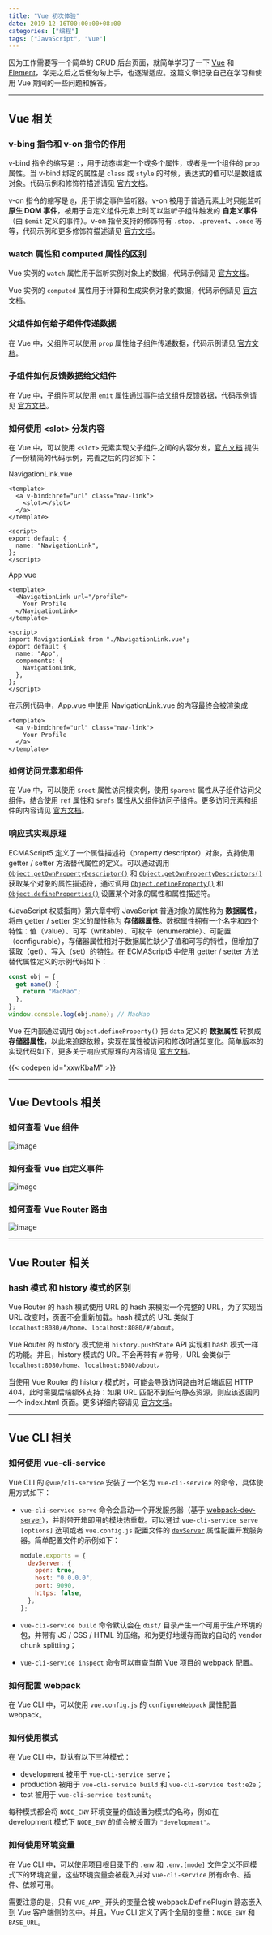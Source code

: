 ```yaml
---
title: "Vue 初次体验"
date: 2019-12-16T00:00:00+08:00
categories: ["编程"]
tags: ["JavaScript", "Vue"]
---
```


因为工作需要写一个简单的 CRUD 后台页面，就简单学习了一下 [Vue](https://vuejs.bootcss.com/v2/guide/) 和 [Element](https://element.eleme.cn/#/zh-CN)，学完之后之后便匆匆上手，也逐渐适应。这篇文章记录自己在学习和使用 Vue 期间的一些问题和解答。

---

## Vue 相关

### v-bing 指令和 v-on 指令的作用

v-bind 指令的缩写是 `:`，用于动态绑定一个或多个属性，或者是一个组件的 `prop` 属性。当 v-bind 绑定的属性是 `class` 或 `style` 的时候，表达式的值可以是数组或对象。代码示例和修饰符描述请见 [官方文档](https://vuejs.bootcss.com/v2/api/#v-bind)。

v-on 指令的缩写是 `@`，用于绑定事件监听器。v-on 被用于普通元素上时只能监听 **原生 DOM 事件**，被用于自定义组件元素上时可以监听子组件触发的 **自定义事件** （由 `$emit` 定义的事件）。v-on 指令支持的修饰符有 `.stop`、`.prevent`、`.once` 等等，代码示例和更多修饰符描述请见 [官方文档](https://vuejs.bootcss.com/v2/api/#v-on)。

### watch 属性和 computed 属性的区别

Vue 实例的 `watch` 属性用于监听实例对象上的数据，代码示例请见 [官方文档](https://vuejs.bootcss.com/v2/api/#watch)。

Vue 实例的 `computed` 属性用于计算和生成实例对象的数据，代码示例请见 [官方文档](https://vuejs.bootcss.com/v2/api/#computed)。

### 父组件如何给子组件传递数据

在 Vue 中，父组件可以使用 `prop` 属性给子组件传递数据，代码示例请见 [官方文档](https://vuejs.bootcss.com/v2/guide/components.html#通过-Prop-向子组件传递数据)。

### 子组件如何反馈数据给父组件

在 Vue 中，子组件可以使用 `emit` 属性通过事件给父组件反馈数据，代码示例请见 [官方文档](https://vuejs.bootcss.com/v2/guide/components.html#通过事件向父级组件发送消息)。

### 如何使用 \<slot\> 分发内容

在 Vue 中，可以使用 `<slot>` 元素实现父子组件之间的内容分发，[官方文档](https://vuejs.bootcss.com/v2/guide/components-slots.html) 提供了一份精简的代码示例，完善之后的内容如下：

NavigationLink.vue

```vue
<template>
  <a v-bind:href="url" class="nav-link">
    <slot></slot>
  </a>
</template>

<script>
export default {
  name: "NavigationLink",
};
</script>
```

App.vue

```vue
<template>
  <NavigationLink url="/profile">
    Your Profile
  </NavigationLink>
</template>

<script>
import NavigationLink from "./NavigationLink.vue";
export default {
  name: "App",
  compoments: {
    NavigationLink,
  },
};
</script>
```

在示例代码中，App.vue 中使用 NavigationLink.vue 的内容最终会被渲染成

```vue
<template>
  <a v-bind:href="url" class="nav-link">
    Your Profile
  </a>
</template>
```

### 如何访问元素和组件

在 Vue 中，可以使用 `$root` 属性访问根实例，使用 `$parent` 属性从子组件访问父组件，结合使用 `ref` 属性和 `$refs` 属性从父组件访问子组件。更多访问元素和组件的内容请见 [官方文档](https://vuejs.bootcss.com/v2/guide/components-edge-cases.html#访问元素-amp-组件)。

### 响应式实现原理

ECMAScript5 定义了一个属性描述符（property descriptor）对象，支持使用 getter / setter 方法替代属性的定义。可以通过调用 [`Object.getOwnPropertyDescriptor()`](https://developer.mozilla.org/en-US/docs/Web/JavaScript/Reference/Global_Objects/Object/getOwnPropertyDescriptor) 和 [`Object.getOwnPropertyDescriptors()`](https://developer.mozilla.org/en-US/docs/Web/JavaScript/Reference/Global_Objects/Object/getOwnPropertyDescriptors) 获取某个对象的属性描述符，通过调用 [`Object.defineProperty()`](https://developer.mozilla.org/en-US/docs/Web/JavaScript/Reference/Global_Objects/Object/defineProperty) 和 [`Object.defineProperties()`](https://developer.mozilla.org/en-US/docs/Web/JavaScript/Reference/Global_Objects/Object/defineProperties) 设置某个对象的属性和属性描述符。

《JavaScript 权威指南》第六章中将 JavaScript 普通对象的属性称为 **数据属性**，将由 getter / setter 定义的属性称为 **存储器属性**。数据属性拥有一个名字和四个特性：值（value）、可写（writable）、可枚举（enumerable）、可配置（configurable），存储器属性相对于数据属性缺少了值和可写的特性，但增加了读取（get）、写入（set）的特性。在 ECMAScript5 中使用 getter / setter 方法替代属性定义的示例代码如下：

```javascript
const obj = {
  get name() {
    return "MaoMao";
  },
};
window.console.log(obj.name); // MaoMao
```

Vue 在内部通过调用 `Object.defineProperty()` 把 `data` 定义的 **数据属性** 转换成 **存储器属性**，以此来追踪依赖，实现在属性被访问和修改时通知变化。简单版本的实现代码如下，更多关于响应式原理的内容请见 [官方文档](https://vuejs.bootcss.com/v2/guide/reactivity.html)。

{{< codepen id="xxwKbaM" >}}

---

## Vue Devtools 相关

### 如何查看 Vue 组件

![image](/images/Vue初次体验/1.png)

### 如何查看 Vue 自定义事件

![image](/images/Vue初次体验/2.png)

### 如何查看 Vue Router 路由

![image](/images/Vue初次体验/3.png)

---

## Vue Router 相关

### hash 模式 和 history 模式的区别

Vue Router 的 hash 模式使用 URL 的 hash 来模拟一个完整的 URL，为了实现当 URL 改变时，页面不会重新加载。hash 模式的 URL 类似于 `localhost:8080/#/home`、`localhost:8080/#/about`。

Vue Router 的 history 模式使用 `history.pushState` API 实现和 hash 模式一样的功能。并且，history 模式的 URL 不会再带有 `#` 符号，URL 会类似于 `localhost:8080/home`、`localhost:8080/about`。

当使用 Vue Router 的 history 模式时，可能会导致访问路由时后端返回 HTTP 404，此时需要后端额外支持：如果 URL 匹配不到任何静态资源，则应该返回同一个 index.html 页面。更多详细内容请见 [官方文档](https://router.vuejs.org/zh/guide/essentials/history-mode.html)。

---

## Vue CLI 相关

### 如何使用 vue-cli-service

Vue CLI 的 `@vue/cli-service` 安装了一个名为 `vue-cli-service` 的命令，具体使用方式如下：

- `vue-cli-service serve` 命令会启动一个开发服务器（基于 [webpack-dev-server](https://github.com/webpack/webpack-dev-server)），并附带开箱即用的模块热重载。可以通过 `vue-cli-service serve [options]` 选项或者 `vue.config.js` 配置文件的 [`devServer`](https://cli.vuejs.org/zh/config/#devserver) 属性配置开发服务器。简单配置文件的示例如下：

  ```javascript
  module.exports = {
    devServer: {
      open: true,
      host: "0.0.0.0",
      port: 9090,
      https: false,
    },
  };
  ```

- `vue-cli-service build` 命令默认会在 `dist/` 目录产生一个可用于生产环境的包，并带有 JS / CSS / HTML 的压缩，和为更好地缓存而做的自动的 vendor chunk splitting；
- `vue-cli-service inspect` 命令可以审查当前 Vue 项目的 webpack 配置。

### 如何配置 webpack

在 Vue CLI 中，可以使用 `vue.config.js` 的 `configureWebpack` 属性配置 webpack。

### 如何使用模式

在 Vue CLI 中，默认有以下三种模式：

- development 被用于 `vue-cli-service serve`；
- production 被用于 `vue-cli-service build` 和 `vue-cli-service test:e2e`；
- test 被用于 `vue-cli-service test:unit`。

每种模式都会将 `NODE_ENV` 环境变量的值设置为模式的名称，例如在 development 模式下 `NODE_ENV` 的值会被设置为 `"development"`。

### 如何使用环境变量

在 Vue CLI 中，可以使用项目根目录下的 `.env` 和 `.env.[mode]` 文件定义不同模式下的环境变量，这些环境变量会被载入并对 `vue-cli-service` 所有命令、插件、依赖可用。

需要注意的是，只有 `VUE_APP_` 开头的变量会被 webpack.DefinePlugin 静态嵌入到 Vue 客户端侧的包中。并且，Vue CLI 定义了两个全局的变量：`NODE_ENV` 和 `BASE_URL`。
